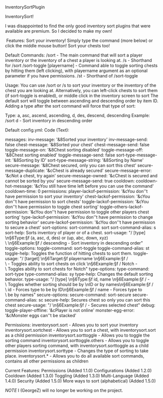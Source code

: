 InventorySortPlugin

InventorySort!

I was disappointed to find the only good inventory sort plugins that were available are premium. So I decided to make my own!

​
Features:
Sort your inventory! Simply type the command (more below) or click the middle mouse button!
Sort your chests too!


Default Commands:
/sort - The main command that will sort a player inventory or the inventory of a chest a player is looking at.
/s - Shorthand for /sort
/sort-toggle [playername] - Command able to toggle sorting chests by hitting them (left clicking), with playername argument as an optional parameter if you have permissions.
/st - Shorthand of /sort-toggle


Usage:
You can use /sort or /s to sort your inventory or the inventory of the chest you are looking at.
Alternatively, you can left-click chests to sort them (if sort-toggle is enabled), or middle click in the inventory screen to sort
The default sort will toggle between ascending and descending order by item ID. Adding a type after the sort command will force that type of sort:

Type: a, asc, ascend, ascending, d, des, descend, descending
Example: /sort d - Sort inventory in descending order


Default config.yml:
Code (Text):

messages:
  inv-message: '&8Sorted your inventory'
  inv-message-send: false
  chest-message: '&8Sorted your chest'
  chest-message-send: false
  toggle-message-on: '&8Chest sorting disabled'
  toggle-message-off: '&8Chest sorting enabled'
  toggle-message-send: false
  sort-type-message-int: '&8Sorting by ID'
  sort-type-message-string: '&8Sorting by Name'
  secure-message: '&8Chest secured, only you can sort this chest'
  secure-message-duplicate: '&cChest is already secured'
  secure-message-error: '&cNot a chest, try again'
  secure-message-owned: '&cChest is secured and cannot be sorted by you'
  secure-message-send: true
cooldown:
  cooldown-hot-message: '&cYou still have time left before you can use the command'
  cooldown-time: 0
permissions:
  player-lackof-permission: '&cYou don''t have permission to sort your inventory'
  chest-lackof-permission: '&cYou don''t have permission to sort chests'
  toggle-lackof-permission: '&cYou don''t have permission to toggle chest sorting'
  toggle-others-lackof-permission: '&cYou don''t have permission to toggle other players
    chest sorting'
  type-lackof-permission: '&cYou don''t have permission to change sorting behavior'
  secure-lackof-permission: '&cYou don''t have permission to secure a chest'
sort-options:
  sort-command: sort
  sort-command-alias: s
  sort-help: Sorts inventory of player or of a chest.
  sort-usage: "/<command> [type] \n§6Type:§f (a, asc, d, des) or (up, abc, down, xyz)\
    \ \n§6Example:§f /<command> descending - Sort inventory in descending order"
toggle-options:
  toggle-command: sort-toggle
  toggle-command-alias: st
  toggle-help: Toggles the function of hitting chests to sort them.
  toggle-usage: "/<command> [target] \n§6Target:§f playername \n§6Example:§f /<command>\
    \ - Toggles ability to sort chests on click \n§6Example:§f /<command> Notch -\
    \ Toggles ability to sort chests for Notch"
type-options:
  type-command: sort-type
  type-command-alias: sy
  type-help: Changes the default sorting behavior.
  type-usage: "/<command> [type] \n§6Type:§f id, name \n§6Example:§f /<command> -\
    \ Toggles whether sorting should be by \nID or by names\n§6Example:§f /<command>\
    \ id - Forces type to be by ID\n§6Example:§f /<command> name - Forces type to\
    \ be by names"
secure-options:
  secure-command: sort-secure
  secure-command-alias: sc
  secure-help: Secures chest so only you can sort this chest
  secure-usage: "/<command> \n§6Example:§f /<command> - Secures selected chest"
debug:
  toggle-player-offline: '&cPlayer is not online'
  monster-egg-error: '&cMonster eggs can''t be stacked'
 

Permissions:
inventorysort.sort - Allows you to sort your inventory
inventorysort.sortchest - Allows you to sort a chest, with inventorysort.sort as a child permission
inventorysort.sorttoggle - Allows you to toggle the sorting command
inventorysort.sorttoggle.others - Allows you to toggle other players sorting command, with inventorysort.sorttoggle as a child permission
inventorysort.sorttype - Changes the type of sorting to take place.
inventorysort.* - Allows you to do all available sort commands, contains all other permissions as children


Current Features:
Permissions (Added 1.1.0)
Configurations (Added 1.2.0)
Cooldown (Added 1.3.0)
Toggling (Added 1.3.0)
Multi-Language (Added 1.4.0)
Security (Added 1.5.0)
More ways to sort (alphabetical) (Added 1.5.0)

*NOTE* I (GeorgeZ) will no longer be working on the project.